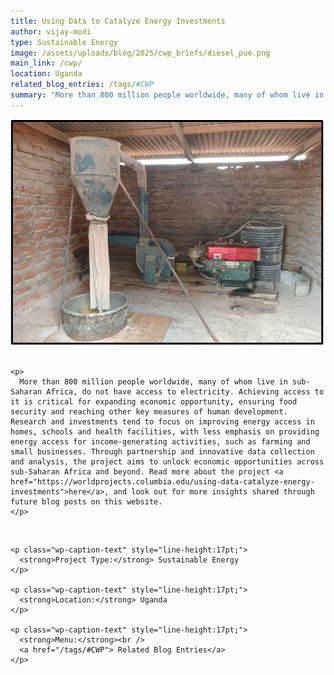 ```yaml
---
title: Using Data to Catalyze Energy Investments
author: vijay-modi
type: Sustainable Energy
image: /assets/uploads/blog/2025/cwp_briefs/diesel_pue.png
main_link: /cwp/
location: Uganda
related_blog_entries: /tags/#CWP
summary: "More than 800 million people worldwide, many of whom live in sub-Saharan Africa, do not have access to electricity. Achieving access to it is critical for expanding economic opportunity, ensuring food security and reaching other key measures of human development. Research and investments tend to focus on improving energy access in homes, schools and health facilities, with less emphasis on providing energy access for income-generating activities, such as farming and small businesses. Through partnership and innovative data collection and analysis, the project aims to unlock economic opportunities across sub-Saharan Africa and beyond."
---
```

<div class="row-fluid">
  <div class="span12">
    <img src="/assets/uploads/blog/2025/cwp_briefs/diesel_pue.png" alt="Diesel PUE in Uganda" />
  </div>
</div>

<div class="row-fluid">
  <div class="span9">
    <br />

    <p>
      More than 800 million people worldwide, many of whom live in sub-Saharan Africa, do not have access to electricity. Achieving access to it is critical for expanding economic opportunity, ensuring food security and reaching other key measures of human development. Research and investments tend to focus on improving energy access in homes, schools and health facilities, with less emphasis on providing energy access for income-generating activities, such as farming and small businesses. Through partnership and innovative data collection and analysis, the project aims to unlock economic opportunities across sub-Saharan Africa and beyond. Read more about the project <a href="https://worldprojects.columbia.edu/using-data-catalyze-energy-investments">here</a>, and look out for more insights shared through future blog posts on this website.
    </p>
  </div>

  <div class="span3">
    <br />

    <p class="wp-caption-text" style="line-height:17pt;">
      <strong>Project Type:</strong> Sustainable Energy
    </p>

    <p class="wp-caption-text" style="line-height:17pt;">
      <strong>Location:</strong> Uganda
    </p>

    <p class="wp-caption-text" style="line-height:17pt;">
      <strong>Menu:</strong><br />
      <a href="/tags/#CWP"> Related Blog Entries</a>
    </p>

  </div>
</div>

<!-- <div class="row-fluid">
  <div class="span12">
    <hr />
    <a id="Papers"></a>
    <h3>Papers</h3>
    <div class="post-list" style="list-style-type:none;">
      {% for post in site.categories.publications %}
        {% if post.tags contains 'CWP' %}
          {% include pub_project_listing.html post=post %}
        {% endif %}
      {% endfor %}
    </div>
  </div>
</div> -->
